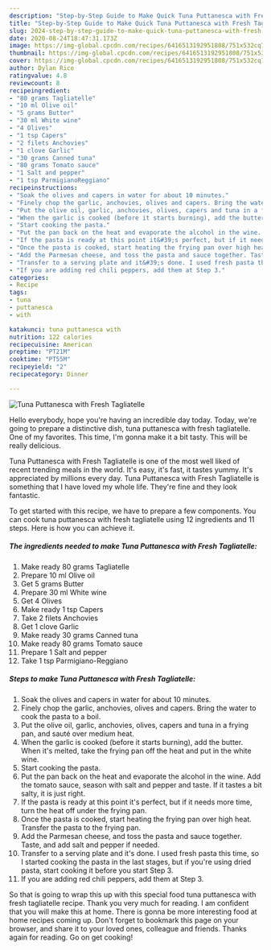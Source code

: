 ```yaml
---
description: "Step-by-Step Guide to Make Quick Tuna Puttanesca with Fresh Tagliatelle"
title: "Step-by-Step Guide to Make Quick Tuna Puttanesca with Fresh Tagliatelle"
slug: 2024-step-by-step-guide-to-make-quick-tuna-puttanesca-with-fresh-tagliatelle
date: 2020-08-24T18:47:31.173Z
image: https://img-global.cpcdn.com/recipes/6416513192951808/751x532cq70/tuna-puttanesca-with-fresh-tagliatelle-recipe-main-photo.jpg
thumbnail: https://img-global.cpcdn.com/recipes/6416513192951808/751x532cq70/tuna-puttanesca-with-fresh-tagliatelle-recipe-main-photo.jpg
cover: https://img-global.cpcdn.com/recipes/6416513192951808/751x532cq70/tuna-puttanesca-with-fresh-tagliatelle-recipe-main-photo.jpg
author: Dylan Rice
ratingvalue: 4.8
reviewcount: 8
recipeingredient:
- "80 grams Tagliatelle"
- "10 ml Olive oil"
- "5 grams Butter"
- "30 ml White wine"
- "4 Olives"
- "1 tsp Capers"
- "2 filets Anchovies"
- "1 clove Garlic"
- "30 grams Canned tuna"
- "80 grams Tomato sauce"
- "1 Salt and pepper"
- "1 tsp ParmigianoReggiano"
recipeinstructions:
- "Soak the olives and capers in water for about 10 minutes."
- "Finely chop the garlic, anchovies, olives and capers. Bring the water to cook the pasta to a boil."
- "Put the olive oil, garlic, anchovies, olives, capers and tuna in a frying pan, and sauté over medium heat."
- "When the garlic is cooked (before it starts burning), add the butter. When it&#39;s melted, take the frying pan off the heat and put in the white wine."
- "Start cooking the pasta."
- "Put the pan back on the heat and evaporate the alcohol in the wine. Add the tomato sauce, season with salt and pepper and taste. If it tastes a bit salty, it is just right."
- "If the pasta is ready at this point it&#39;s perfect, but if it needs more time, turn the heat off under the frying pan."
- "Once the pasta is cooked, start heating the frying pan over high heat. Transfer the pasta to the frying pan."
- "Add the Parmesan cheese, and toss the pasta and sauce together. Taste, and add salt and pepper if needed."
- "Transfer to a serving plate and it&#39;s done. I used fresh pasta this time, so I started cooking the pasta in the last stages, but if you&#39;re using dried pasta, start cooking it before you start Step 3."
- "If you are adding red chili peppers, add them at Step 3."
categories:
- Recipe
tags:
- tuna
- puttanesca
- with

katakunci: tuna puttanesca with 
nutrition: 122 calories
recipecuisine: American
preptime: "PT21M"
cooktime: "PT55M"
recipeyield: "2"
recipecategory: Dinner

---
```



![Tuna Puttanesca with Fresh Tagliatelle](https://img-global.cpcdn.com/recipes/6416513192951808/751x532cq70/tuna-puttanesca-with-fresh-tagliatelle-recipe-main-photo.jpg)

Hello everybody, hope you're having an incredible day today. Today, we're going to prepare a distinctive dish, tuna puttanesca with fresh tagliatelle. One of my favorites. This time, I'm gonna make it a bit tasty. This will be really delicious.



Tuna Puttanesca with Fresh Tagliatelle is one of the most well liked of recent trending meals in the world. It's easy, it's fast, it tastes yummy. It's appreciated by millions every day. Tuna Puttanesca with Fresh Tagliatelle is something that I have loved my whole life. They're fine and they look fantastic.


To get started with this recipe, we have to prepare a few components. You can cook tuna puttanesca with fresh tagliatelle using 12 ingredients and 11 steps. Here is how you can achieve it.

<!--inarticleads1-->

##### The ingredients needed to make Tuna Puttanesca with Fresh Tagliatelle:

1. Make ready 80 grams Tagliatelle
1. Prepare 10 ml Olive oil
1. Get 5 grams Butter
1. Prepare 30 ml White wine
1. Get 4 Olives
1. Make ready 1 tsp Capers
1. Take 2 filets Anchovies
1. Get 1 clove Garlic
1. Make ready 30 grams Canned tuna
1. Make ready 80 grams Tomato sauce
1. Prepare 1 Salt and pepper
1. Take 1 tsp Parmigiano-Reggiano




<!--inarticleads2-->

##### Steps to make Tuna Puttanesca with Fresh Tagliatelle:

1. Soak the olives and capers in water for about 10 minutes.
1. Finely chop the garlic, anchovies, olives and capers. Bring the water to cook the pasta to a boil.
1. Put the olive oil, garlic, anchovies, olives, capers and tuna in a frying pan, and sauté over medium heat.
1. When the garlic is cooked (before it starts burning), add the butter. When it&#39;s melted, take the frying pan off the heat and put in the white wine.
1. Start cooking the pasta.
1. Put the pan back on the heat and evaporate the alcohol in the wine. Add the tomato sauce, season with salt and pepper and taste. If it tastes a bit salty, it is just right.
1. If the pasta is ready at this point it&#39;s perfect, but if it needs more time, turn the heat off under the frying pan.
1. Once the pasta is cooked, start heating the frying pan over high heat. Transfer the pasta to the frying pan.
1. Add the Parmesan cheese, and toss the pasta and sauce together. Taste, and add salt and pepper if needed.
1. Transfer to a serving plate and it&#39;s done. I used fresh pasta this time, so I started cooking the pasta in the last stages, but if you&#39;re using dried pasta, start cooking it before you start Step 3.
1. If you are adding red chili peppers, add them at Step 3.




So that is going to wrap this up with this special food tuna puttanesca with fresh tagliatelle recipe. Thank you very much for reading. I am confident that you will make this at home. There is gonna be more interesting food at home recipes coming up. Don't forget to bookmark this page on your browser, and share it to your loved ones, colleague and friends. Thanks again for reading. Go on get cooking!
